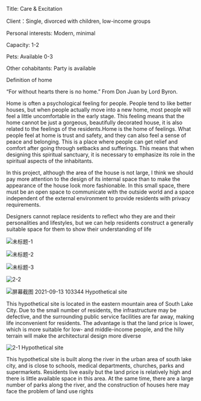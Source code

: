 
Title: Care & Excitation

Client：Single, divorced with children, low-income groups

Personal interests: Modern, minimal

Capacity: 1-2

Pets: Available 0-3

Other cohabitants: Party is available

Definition of home

“For without hearts there is no home.” From Don Juan by Lord Byron. 

Home is often a psychological feeling for people. People tend to like better houses, but when people actually move into a new home, most people will feel a little uncomfortable in the early stage. This feeling means that the home cannot be just a gorgeous, beautifully decorated house, it is also related to the feelings of the residents.Home is the home of feelings. What people feel at home is trust and safety, and they can also feel a sense of peace and belonging. This is a place where people can get relief and comfort after going through setbacks and sufferings. This means that when designing this spiritual sanctuary, it is necessary to emphasize its role in the spiritual aspects of the inhabitants. 

In this project, although the area of the house is not large, I think we should pay more attention to the design of its internal space than to make the appearance of the house look more fashionable. In this small space, there must be an open space to communicate with the outside world and a space independent of the external environment to provide residents with privacy requirements.

Designers cannot replace residents to reflect who they are and their personalities and lifestyles, but we can help residents construct a generally suitable space for them to show their understanding of life

![未标题-1](https://user-images.githubusercontent.com/90520541/133206406-521d741f-c937-4ddd-8959-60e62f092721.png)

![未标题-2](https://user-images.githubusercontent.com/90520541/133206412-67c40f65-91b6-49f0-b67a-9e4862c0ddcb.png)

![未标题-3](https://user-images.githubusercontent.com/90520541/133206430-0c6c4245-5caf-4185-a5fd-c1e17816b5bf.png)


![2-2](https://user-images.githubusercontent.com/90520541/133205046-435c5d5a-0c0d-409e-976f-7d9f0f1cca09.png)

![屏幕截图 2021-09-13 103344](https://user-images.githubusercontent.com/90520541/133205088-c1726a46-3abd-43aa-8edb-5e7717c58849.png)
Hypothetical site

This hypothetical site is located in the eastern mountain area of South Lake City. Due to the small number of residents, the infrastructure may be defective, and the surrounding public service facilities are far away, making life inconvenient for residents. The advantage is that the land price is lower, which is more suitable for low- and middle-income people, and the hilly terrain will make the architectural design more diverse

![2-1](https://user-images.githubusercontent.com/90520541/133205106-2f455fbf-694a-47bc-a512-0b3161f3822a.png)
Hypothetical site

This hypothetical site is built along the river in the urban area of south lake city, and is close to schools, medical departments, churches, parks and supermarkets. Residents live easily but the land price is relatively high and there is little available space in this area. At the same time, there are a large number of parks along the river, and the construction of houses here may face the problem of land use rights
